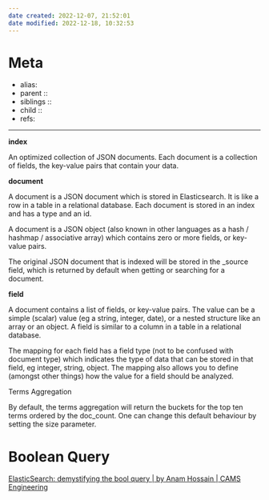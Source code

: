 ```yaml
---
date created: 2022-12-07, 21:52:01
date modified: 2022-12-18, 10:32:53
---
```


# Meta

- alias: 
- parent :: 
- siblings :: 
- child :: 
- refs: 

---

**index**

An optimized collection of JSON documents. Each document is a collection of fields, the key-value pairs that contain your data.

**document**

A document is a JSON document which is stored in Elasticsearch. It is like a row in a table in a relational database. Each document is stored in an index and has a type and an id.

A document is a JSON object (also known in other languages as a hash / hashmap / associative array) which contains zero or more fields, or key-value pairs.

The original JSON document that is indexed will be stored in the _source field, which is returned by default when getting or searching for a document.

**field**

A document contains a list of fields, or key-value pairs. The value can be a simple (scalar) value (eg a string, integer, date), or a nested structure like an array or an object. A field is similar to a column in a table in a relational database.

The mapping for each field has a field type (not to be confused with document type) which indicates the type of data that can be stored in that field, eg integer, string, object. The mapping also allows you to define (amongst other things) how the value for a field should be analyzed.

Terms Aggregation

By default, the terms aggregation will return the buckets for the top ten terms ordered by the doc_count. One can change this default behaviour by setting the size parameter.

# Boolean Query

[ElasticSearch: demystifying the bool query | by Anam Hossain | CAMS Engineering](https://engineering.carsguide.com.au/elasticsearch-demystifying-the-bool-query-11da737a4efb)
